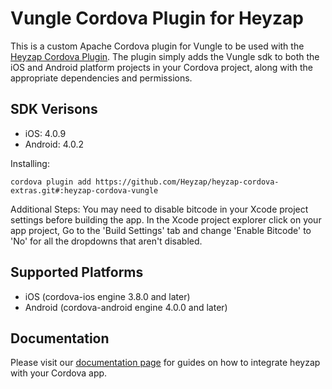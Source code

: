 Vungle Cordova Plugin for Heyzap
==================================

This is a custom Apache Cordova plugin for Vungle to be used with the [Heyzap Cordova Plugin](github.com/Heyzap/heyzap-cordova). The plugin simply adds the Vungle sdk to both the iOS and Android platform projects in your Cordova project, along with the appropriate dependencies and permissions.

SDK Verisons
------------
- iOS: 4.0.9
- Android: 4.0.2

Installing:
```
cordova plugin add https://github.com/Heyzap/heyzap-cordova-extras.git#:heyzap-cordova-vungle
```

Additional Steps:
You may need to disable bitcode in your Xcode project settings before building the app.
In the Xcode project explorer click on your app project, Go to the 'Build Settings' tab and change 'Enable Bitcode' to 'No' for all the dropdowns that aren't disabled.

Supported Platforms
-------------------
- iOS (cordova-ios engine 3.8.0 and later)
- Android (cordova-android engine 4.0.0 and later)

Documentation
-------------
Please visit our [documentation page](https://developers.heyzap.com/docs/cordova_sdk_setup_and_requirements#step-2-choose-your-3rdparty-sdks-optional) for guides on how to integrate heyzap with your Cordova app.
